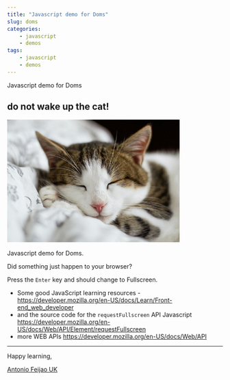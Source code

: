 ```yaml
---
title: "Javascript demo for Doms"
slug: doms
categories:
    - javascript
    - demos
tags:
    - javascript
    - demos
---
```


Javascript demo for Doms

<div id="main_frame"></div>

## do not wake up the cat!

<div>
    <img id="image" src="/assets/images/alexandru-zdrobau-_STvosrG-pw-unsplash-small.jpg" alt="Don' wake up the cat!" width="80%" height="80%">
</div>

<div id="cat_alert"; style="display:none";>
    <h2>Move your mouse away from the cat!</h2>
</div>

Javascript demo for Doms.

Did something just happen to your browser?

Press the `Enter` key and should change to Fullscreen.

* Some good JavaScript learning resources - <https://developer.mozilla.org/en-US/docs/Learn/Front-end_web_developer>
* and the source code for the `requestFullscreen` API Javascript <https://developer.mozilla.org/en-US/docs/Web/API/Element/requestFullscreen>
* more WEB APIs <https://developer.mozilla.org/en-US/docs/Web/API>

<script src="/assets/js/demo-for-doms.js"></script>

---

Happy learning,

[Antonio Feijao UK](https://www.antoniofeijao.com/)
